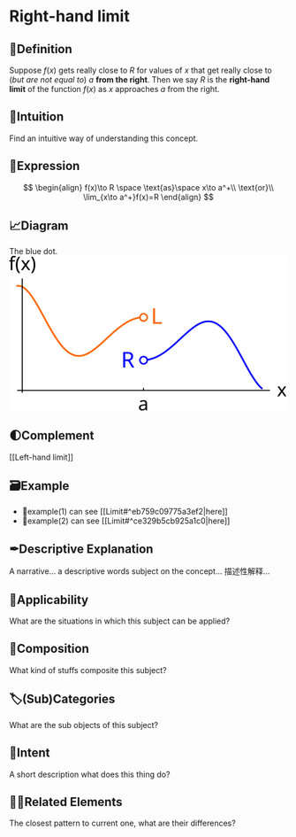 # Right-hand limit
## 📝Definition
Suppose $f(x)$ gets really close to $R$ for values of $x$ that get really close to (*but are not equal to*) $a$ **from the right**. Then we say $R$ is the **right-hand limit** of the function $f(x)$ as $x$ approaches $a$ from the right.
## 🧠Intuition
Find an intuitive way of understanding this concept.
## 🧮Expression
$$
\begin{align}
f(x)\to R \space \text{as}\space x\to a^+\\
\text{or}\\
\lim_{x\to a^+}f(x)=R
\end{align}
$$
## 📈Diagram
The blue dot.
![name](../assets/images_u0lim1_leftright.svg)
## 🌓Complement
[[Left-hand limit]]
## 🗃Example
- 📌example(1) can see [[Limit#^eb759c09775a3ef2|here]]
- 📌example(2) can see [[Limit#^ce329b5cb925a1c0|here]]

## ✒Descriptive Explanation
A narrative... a descriptive words subject on the concept... 描述性解释…
## 🤳Applicability
 What are the situations in which this subject can be applied?
## 🧪Composition
What kind of stuffs composite this subject?
## 🏷(Sub)Categories
What are the sub objects of this subject?
## 🎯Intent
 A short description what does this thing do?
## 🙋‍♂️Related Elements
 The closest pattern to current one, what are their differences?
